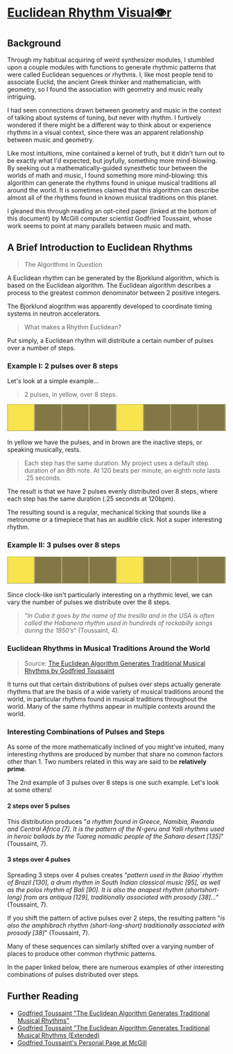 # [Euclidean Rhythm Visual👁r](https://superbuggy.github.io/euclidean-rhythm-visualizer/)

## Background

Through my habitual acquiring of weird synthesizer modules, I stumbled upon a couple modules with functions to generate rhythmic patterns that were called Euclidean sequences or rhythms. I, like most people tend to associate Euclid, the ancient Greek thinker and mathematician, with geometry, so I found the association with geometry and music really intriguing.

I had seen connections drawn between geometry and music in the context of talking about systems of tuning, but never with rhythm. I furtively wondered if there might be a different way to think about or experience rhythms in a visual context, since there was an apparent relationship between music and geometry.

Like most intuitions, mine contained a kernel of truth, but it didn't turn out to be exactly what I'd expected, but joyfully, something more mind-blowing. By seeking out a mathematically-guided synesthetic tour between the worlds of math and music, I found something more mind-blowing: this algorithm can generate the rhythms found in unique musical traditions all around the world. It is sometimes claimed that this algorithm can describe almost all of the rhythms found in known musical traditions on this planet.

I gleaned this through reading an opt-cited paper (linked at the bottom of this document) by McGill computer scientist Godfried Toussaint, whose work seems to point at many parallels between music and math.

## A Brief Introduction to Euclidean Rhythms

> The Algorithms in Question

A Euclidean rhythm can be generated by the Bjorklund algorithm, which is based on the Euclidean algorithm. The Euclidean algorithm describes a process to the greatest common denominator between 2 positive integers.

The Bjorklund alogrithm was apparently developed to coordinate timing systems in neutron accelerators.

> What makes a Rhythm Euclidean?

Put simply, a Euclidean rhythm will distribute a certain number of pulses over a number of steps.

### Example I: 2 pulses over 8 steps

Let's look at a simple example...

> 2 pulses, in yellow, over 8 steps.

![X---X---](./images/euclid2-8.jpg)

In yellow we have the pulses, and in brown are the inactive steps, or speaking musically, rests.

> Each step has the same duration. My project uses a default step duration of an 8th note. At 120 beats per minute, an eighth note lasts .25 seconds.

The result is that we have 2 pulses evenly distributed over 8 steps, where each step has the same duration (.25 seconds at 120bpm).

The resulting sound is a regular, mechanical ticking that sounds like a metronome or a timepiece that has an audible click. Not a super interesting rhythm.

### Example II: 3 pulses over 8 steps

![X--X--X-](./images/euclid2-8.jpg)

Since clock-like isn't particularly interesting on a rhythmic level, we can vary the number of pulses we distribute over the 8 steps.

> "*In Cuba it goes by the name of the tresillo and in the USA is often called the Habanera rhythm used in hundreds of rockabilly songs during the 1950’s*" (Toussaint, 4).

### Euclidean Rhythms in Musical Traditions Around the World

> Source: [The Euclidean Algorithm Generates Traditional Musical Rhythms by Godfried Toussaint](http://cgm.cs.mcgill.ca/~godfried/publications/banff-extended.pdf)

It turns out that certain distributions of pulses over steps actually generate rhythms that are the basis of a wide variety of musical traditions around the world, in particular rhythms found in musical traditions throughout the world. Many of the same rhythms appear in multiple contexts around the world.

### Interesting Combinations of Pulses and Steps

As some of the more mathematically inclined of you might've intuited, many interesting rhythms are produced by number that share no common factors other than 1. Two numbers related in this way are said to be **relatively prime**. 

The 2nd example of 3 pulses over 8 steps is one such example. Let's look at some others!

#### 2 steps over 5 pulses

This distribution produces "*a rhythm found in Greece, Namibia, Rwanda and Central Africa [7]. It is the pattern of the N-geru and Yalli rhythms used in heroic ballads by the Tuareg nomadic people of the Sahara desert [135]*" (Toussaint, 7).

#### 3 steps over 4 pulses

Spreading 3 steps over 4 pulses creates "*pattern used in the Baiao´ rhythm of Brazil [130], a drum rhythm in South Indian classical music [95], as well as the polos rhythm of Bali [90]. It is also the anapest rhythm (shortshort-long) from ars antiqua [129], traditionally associated with prosody [38]...*" (Toussaint, 7).

If you shift the pattern of active pulses over 2 steps, the resulting pattern "*is also the amphibrach rhythm (short-long-short) traditionally associated with prosody [38]*" (Toussaint, 7).

Many of these sequences can similarly shifted over a varying number of places to produce other common rhythmic patterns.

In the paper linked below, there are numerous examples of other interesting combinations of pulses distributed over steps.

## Further Reading

* [Godfried Toussaint "The Euclidean Algorithm Generates Traditional Musical Rhythms"](http://cgm.cs.mcgill.ca/~godfried/publications/banff.pdf)
* [Godfried Toussaint "The Euclidean Algorithm Generates Traditional Musical Rhythms (Extended)](http://cgm.cs.mcgill.ca/~godfried/publications/banff-extended.pdf)
* [Godfried Toussaint's Personal Page at McGill](http://cgm.cs.mcgill.ca/~godfried/rhythm-and-mathematics.html)
